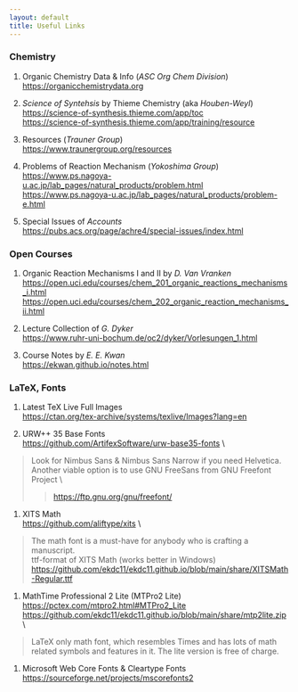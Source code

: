 ```yaml
---
layout: default
title: Useful Links
---
```

### Chemistry

1. Organic Chemistry Data & Info (*ASC Org Chem Division*) \
https://organicchemistrydata.org

1. *Science of Syntehsis* by Thieme Chemistry (aka *Houben-Weyl*) \
https://science-of-synthesis.thieme.com/app/toc \
https://science-of-synthesis.thieme.com/app/training/resource

1. Resources (*Trauner Group*) \
https://www.traunergroup.org/resources

1. Problems of Reaction Mechanism (*Yokoshima Group*) \
https://www.ps.nagoya-u.ac.jp/lab_pages/natural_products/problem.html \
https://www.ps.nagoya-u.ac.jp/lab_pages/natural_products/problem-e.html

1. Special Issues of *Accounts* \
https://pubs.acs.org/page/achre4/special-issues/index.html

### Open Courses

1. Organic Reaction Mechanisms I and II by *D. Van Vranken* \
https://open.uci.edu/courses/chem_201_organic_reactions_mechanisms_i.html \
https://open.uci.edu/courses/chem_202_organic_reaction_mechanisms_ii.html

1. Lecture Collection of *G. Dyker* \
https://www.ruhr-uni-bochum.de/oc2/dyker/Vorlesungen_1.html

1. Course Notes by *E. E. Kwan* \
https://ekwan.github.io/notes.html

### LaTeX, Fonts

1. Latest TeX Live Full Images \
https://ctan.org/tex-archive/systems/texlive/Images?lang=en

1. URW++ 35 Base Fonts \
https://github.com/ArtifexSoftware/urw-base35-fonts \
> Look for Nimbus Sans & Nimbus Sans Narrow if you need Helvetica. \
> Another viable option is to use GNU FreeSans from GNU Freefont Project \
>> https://ftp.gnu.org/gnu/freefont/

1. XITS Math \
https://github.com/aliftype/xits \
> The math font is a must-have for anybody who is crafting a manuscript. \
> ttf-format of XITS Math (works better in Windows) \
> https://github.com/ekdc11/ekdc11.github.io/blob/main/share/XITSMath-Regular.ttf

1. MathTime Professional 2 Lite (MTPro2 Lite) \
https://pctex.com/mtpro2.html#MTPro2_Lite \
https://github.com/ekdc11/ekdc11.github.io/blob/main/share/mtp2lite.zip \
> LaTeX only math font, which resembles Times and has lots of math related symbols and features in it. The lite version is free of charge.

1. Microsoft Web Core Fonts & Cleartype Fonts \
https://sourceforge.net/projects/mscorefonts2
